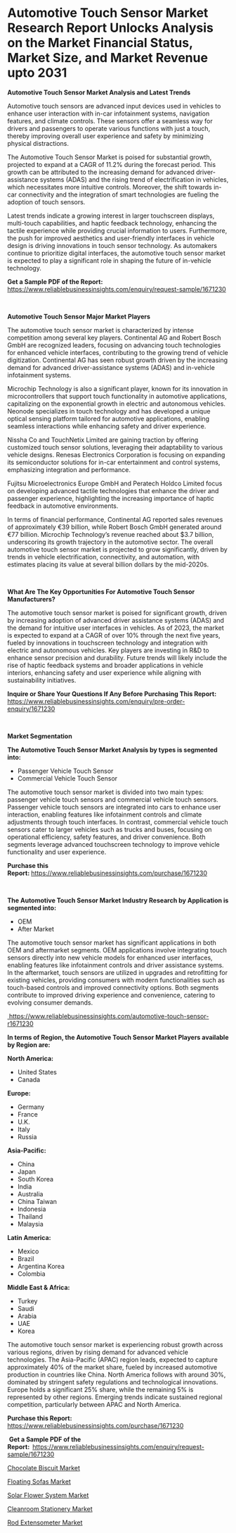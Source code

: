 <p><h1>Automotive Touch Sensor Market Research Report Unlocks Analysis on the Market Financial Status, Market Size, and Market Revenue upto 2031</h1></p><p><strong>Automotive Touch Sensor Market Analysis and Latest Trends</strong></p>
<p><p>Automotive touch sensors are advanced input devices used in vehicles to enhance user interaction with in-car infotainment systems, navigation features, and climate controls. These sensors offer a seamless way for drivers and passengers to operate various functions with just a touch, thereby improving overall user experience and safety by minimizing physical distractions.</p><p>The Automotive Touch Sensor Market is poised for substantial growth, projected to expand at a CAGR of 11.2% during the forecast period. This growth can be attributed to the increasing demand for advanced driver-assistance systems (ADAS) and the rising trend of electrification in vehicles, which necessitates more intuitive controls. Moreover, the shift towards in-car connectivity and the integration of smart technologies are fueling the adoption of touch sensors. </p><p>Latest trends indicate a growing interest in larger touchscreen displays, multi-touch capabilities, and haptic feedback technology, enhancing the tactile experience while providing crucial information to users. Furthermore, the push for improved aesthetics and user-friendly interfaces in vehicle design is driving innovations in touch sensor technology. As automakers continue to prioritize digital interfaces, the automotive touch sensor market is expected to play a significant role in shaping the future of in-vehicle technology.</p></p>
<p><strong>Get a Sample PDF of the Report:&nbsp;</strong> <a href="https://www.reliablebusinessinsights.com/enquiry/request-sample/1671230?utm_campaign=39&utm_medium=2&utm_source=Github&utm_content=ia&utm_term=19102024&utm_id=automotive-touch-sensor">https://www.reliablebusinessinsights.com/enquiry/request-sample/1671230</a></p>
<p>&nbsp;</p>
<p><strong>Automotive Touch Sensor Major Market Players</strong></p>
<p><p>The automotive touch sensor market is characterized by intense competition among several key players. Continental AG and Robert Bosch GmbH are recognized leaders, focusing on advancing touch technologies for enhanced vehicle interfaces, contributing to the growing trend of vehicle digitization. Continental AG has seen robust growth driven by the increasing demand for advanced driver-assistance systems (ADAS) and in-vehicle infotainment systems. </p><p>Microchip Technology is also a significant player, known for its innovation in microcontrollers that support touch functionality in automotive applications, capitalizing on the exponential growth in electric and autonomous vehicles. Neonode specializes in touch technology and has developed a unique optical sensing platform tailored for automotive applications, enabling seamless interactions while enhancing safety and driver experience.</p><p>Nissha Co and TouchNetix Limited are gaining traction by offering customized touch sensor solutions, leveraging their adaptability to various vehicle designs. Renesas Electronics Corporation is focusing on expanding its semiconductor solutions for in-car entertainment and control systems, emphasizing integration and performance.</p><p>Fujitsu Microelectronics Europe GmbH and Peratech Holdco Limited focus on developing advanced tactile technologies that enhance the driver and passenger experience, highlighting the increasing importance of haptic feedback in automotive environments.</p><p>In terms of financial performance, Continental AG reported sales revenues of approximately €39 billion, while Robert Bosch GmbH generated around €77 billion. Microchip Technology’s revenue reached about $3.7 billion, underscoring its growth trajectory in the automotive sector. The overall automotive touch sensor market is projected to grow significantly, driven by trends in vehicle electrification, connectivity, and automation, with estimates placing its value at several billion dollars by the mid-2020s.</p></p>
<p>&nbsp;</p>
<p><strong>What Are The Key Opportunities For Automotive Touch Sensor Manufacturers?</strong></p>
<p><p>The automotive touch sensor market is poised for significant growth, driven by increasing adoption of advanced driver assistance systems (ADAS) and the demand for intuitive user interfaces in vehicles. As of 2023, the market is expected to expand at a CAGR of over 10% through the next five years, fueled by innovations in touchscreen technology and integration with electric and autonomous vehicles. Key players are investing in R&D to enhance sensor precision and durability. Future trends will likely include the rise of haptic feedback systems and broader applications in vehicle interiors, enhancing safety and user experience while aligning with sustainability initiatives.</p></p>
<p><strong>Inquire or Share Your Questions If Any Before Purchasing This Report:</strong> <a href="https://www.reliablebusinessinsights.com/enquiry/pre-order-enquiry/1671230?utm_campaign=39&utm_medium=2&utm_source=Github&utm_content=ia&utm_term=19102024&utm_id=automotive-touch-sensor">https://www.reliablebusinessinsights.com/enquiry/pre-order-enquiry/1671230</a></p>
<p>&nbsp;</p>
<p><strong>Market Segmentation</strong></p>
<p><strong>The Automotive Touch Sensor Market Analysis by types is segmented into:</strong></p>
<p><ul><li>Passenger Vehicle Touch Sensor</li><li>Commercial Vehicle Touch Sensor</li></ul></p>
<p><p>The automotive touch sensor market is divided into two main types: passenger vehicle touch sensors and commercial vehicle touch sensors. Passenger vehicle touch sensors are integrated into cars to enhance user interaction, enabling features like infotainment controls and climate adjustments through touch interfaces. In contrast, commercial vehicle touch sensors cater to larger vehicles such as trucks and buses, focusing on operational efficiency, safety features, and driver convenience. Both segments leverage advanced touchscreen technology to improve vehicle functionality and user experience.</p></p>
<p><strong>Purchase this Report:&nbsp;</strong><a href="https://www.reliablebusinessinsights.com/purchase/1671230?utm_campaign=39&utm_medium=2&utm_source=Github&utm_content=ia&utm_term=19102024&utm_id=automotive-touch-sensor">https://www.reliablebusinessinsights.com/purchase/1671230</a></p>
<p>&nbsp;</p>
<p><strong>The Automotive Touch Sensor Market Industry Research by Application is segmented into:</strong></p>
<p><ul><li>OEM</li><li>After Market</li></ul></p>
<p><p>The automotive touch sensor market has significant applications in both OEM and aftermarket segments. OEM applications involve integrating touch sensors directly into new vehicle models for enhanced user interfaces, enabling features like infotainment controls and driver assistance systems. In the aftermarket, touch sensors are utilized in upgrades and retrofitting for existing vehicles, providing consumers with modern functionalities such as touch-based controls and improved connectivity options. Both segments contribute to improved driving experience and convenience, catering to evolving consumer demands.</p></p>
<p><a href="https://www.reliablebusinessinsights.com/automotive-touch-sensor-r1671230?utm_campaign=39&utm_medium=2&utm_source=Github&utm_content=ia&utm_term=19102024&utm_id=automotive-touch-sensor">&nbsp;https://www.reliablebusinessinsights.com/automotive-touch-sensor-r1671230</a></p>
<p><strong>In terms of Region, the Automotive Touch Sensor Market Players available by Region are:</strong></p>
<p>
    <p> <strong> North America: </strong>
        <ul>
            <li>United States</li>
            <li>Canada</li>
        </ul>
        </p> 
    <p> <strong> Europe: </strong>
        <ul>
            <li>Germany</li>
            <li>France</li>
            <li>U.K.</li>
            <li>Italy</li>
            <li>Russia</li>
        </ul>
        </p> 
    <p> <strong> Asia-Pacific: </strong>
        <ul>
            <li>China</li>
            <li>Japan</li>
            <li>South Korea</li>
            <li>India</li>
            <li>Australia</li>
            <li>China Taiwan</li>
            <li>Indonesia</li>
            <li>Thailand</li>
            <li>Malaysia</li>
        </ul>
        </p> 
    <p> <strong> Latin America: </strong>
        <ul>
            <li>Mexico</li>
            <li>Brazil</li>
            <li>Argentina Korea</li>
            <li>Colombia</li>
        </ul>
        </p> 
    <p> <strong> Middle East & Africa: </strong>
        <ul>
            <li>Turkey</li>
            <li>Saudi</li>
            <li>Arabia</li>
            <li>UAE</li>
            <li>Korea</li>
        </ul>
    </p>
    </p>
<p><p>The automotive touch sensor market is experiencing robust growth across various regions, driven by rising demand for advanced vehicle technologies. The Asia-Pacific (APAC) region leads, expected to capture approximately 40% of the market share, fueled by increased automotive production in countries like China. North America follows with around 30%, dominated by stringent safety regulations and technological innovations. Europe holds a significant 25% share, while the remaining 5% is represented by other regions. Emerging trends indicate sustained regional competition, particularly between APAC and North America.</p></p>
<p><strong>Purchase this Report: </strong><a href="https://www.reliablebusinessinsights.com/purchase/1671230?utm_campaign=39&utm_medium=2&utm_source=Github&utm_content=ia&utm_term=19102024&utm_id=automotive-touch-sensor">https://www.reliablebusinessinsights.com/purchase/1671230</a></p>
<p>&nbsp;<strong>Get a Sample PDF of the Report:&nbsp;&nbsp;</strong><a href="https://www.reliablebusinessinsights.com/enquiry/request-sample/1671230?utm_campaign=39&utm_medium=2&utm_source=Github&utm_content=ia&utm_term=19102024&utm_id=automotive-touch-sensor">https://www.reliablebusinessinsights.com/enquiry/request-sample/1671230</a></p>
<p><strong></strong></p>
<p><p><a href="https://www.linkedin.com/pulse/unveiling-market-trends-global-chocolate-biscuit-growth-regional-zb6nc?utm_campaign=39&utm_medium=2&utm_source=Github&utm_content=ia&utm_term=19102024&utm_id=automotive-touch-sensor">Chocolate Biscuit Market</a></p><p><a href="https://github.com/delorasywf/Market-Research-Report-List-1/blob/main/floating-sofas-market.md?utm_campaign=39&utm_medium=2&utm_source=Github&utm_content=ia&utm_term=19102024&utm_id=automotive-touch-sensor">Floating Sofas Market</a></p><p><a href="https://issuu.com/reportprime-2/docs/solar-flower-system-market-size-203_22945e275d5be0?utm_campaign=39&utm_medium=2&utm_source=Github&utm_content=ia&utm_term=19102024&utm_id=automotive-touch-sensor">Solar Flower System Market</a></p><p><a href="https://github.com/mac1evjen/Market-Research-Report-List-1/blob/main/cleanroom-stationery-market.md?utm_campaign=39&utm_medium=2&utm_source=Github&utm_content=ia&utm_term=19102024&utm_id=automotive-touch-sensor">Cleanroom Stationery Market</a></p><p><a href="https://issuu.com/reportprime-2/docs/rod-extensometer-market-size-2030.p_2e730c9ffbe18d?utm_campaign=39&utm_medium=2&utm_source=Github&utm_content=ia&utm_term=19102024&utm_id=automotive-touch-sensor">Rod Extensometer Market</a></p></p>